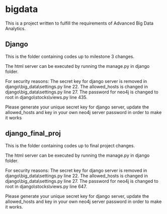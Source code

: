# bigdata
This is a project written to fulfill the requirements of Advanced Big Data Analytics.

## Django
This is the folder containing codes up to milestone 3 changes.

The html server can be executed by running the manage.py in django folder.

For security reasons:
The secret key for django server is removed in django\big_data\settings.py line 22.
The allowed_hosts is changed in django\big_data\settings.py line 27.
The password for neo4j is changed to root in django\stocks\views.py line 435.

Please generate your unique secret key for django server, update the allowed_hosts and key in your own neo4j server password in order to make it works

## django_final_proj
This is the folder containing codes up to final project changes.

The html server can be executed by running the manage.py in django folder.

For security reasons:
The secret key for django server is removed in django\big_data\settings.py line 22.
The allowed_hosts is changed in django\big_data\settings.py line 27.
The password for neo4j is changed to root in django\stocks\views.py line 647.

Please generate your unique secret key for django server, update the allowed_hosts and key in your own neo4j server password in order to make it works.
